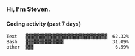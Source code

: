 ### Hi, I'm Steven.

#### Coding activity (past 7 days)
```
Text   ▓▓▓▓▓▓▓▓▓▓▓▓▓▓▓▓▓▓▓▓▓▓▓▓▓▓▓▓▓▓  62.32%
Bash   ▓▓▓▓▓▓▓▓▓▓▓▓▓▓                  31.09%
other  ▓▓▓                              6.59%
```
